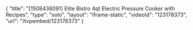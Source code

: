 {
    "title": "[1508436091] Elite Bistro 4qt Electric Pressure Cooker with Recipes",
    "type": "solo",
    "layout": "iframe-static",
    "videoId": "123178373",
    "url": "\/tvpembed\/123178373"
}
